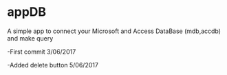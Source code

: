 # appDB

A simple app to connect your Microsoft and Access DataBase (mdb,accdb) and make query

-First commit 3/06/2017

-Added delete button 5/06/2017 
